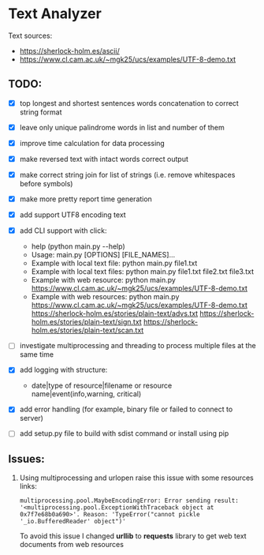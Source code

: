 # Text Analyzer

Text sources:
- https://sherlock-holm.es/ascii/
- https://www.cl.cam.ac.uk/~mgk25/ucs/examples/UTF-8-demo.txt

## TODO:

- [x] top longest and shortest sentences words concatenation to correct string format
- [x] leave only unique palindrome words in list and number of them
- [x] improve time calculation for data processing
- [x] make reversed text with intact words correct output
- [x] make correct string join for list of strings (i.e. remove whitespaces before symbols)
- [x] make more pretty report time generation 
- [x] add support UTF8 encoding text
- [x] add CLI support with click:
  * help (python main.py --help)
  * Usage: main.py [OPTIONS] [FILE_NAMES]...
  * Example with local text file: python main.py file1.txt
  * Example with local text files: python main.py file1.txt file2.txt file3.txt
  * Example with web resource: python main.py
  https://www.cl.cam.ac.uk/~mgk25/ucs/examples/UTF-8-demo.txt
  * Example with web resources: python main.py https://www.cl.cam.ac.uk/~mgk25/ucs/examples/UTF-8-demo.txt https://sherlock-holm.es/stories/plain-text/advs.txt https://sherlock-holm.es/stories/plain-text/sign.txt https://sherlock-holm.es/stories/plain-text/scan.txt
- [ ] investigate multiprocessing and threading to process multiple files at the same time
- [x] add logging with structure:
  * date|type of resource|filename or resource name|event(info,warning, critical)
- [x] add error handling (for example, binary file or failed to connect to server)
- [ ] add setup.py file to build with sdist command or install using pip


## Issues:

1. Using multiprocessing and urlopen raise this issue with some resources links:
    ```
    multiprocessing.pool.MaybeEncodingError: Error sending result: '<multiprocessing.pool.ExceptionWithTraceback object at 0x7f7e68b0a690>'. Reason: 'TypeError("cannot pickle '_io.BufferedReader' object")'
    ```
    
    To avoid this issue I changed **urllib** to **requests** library to get web text documents from web resources
